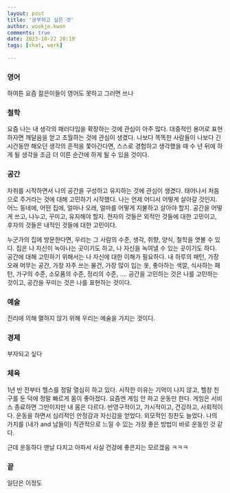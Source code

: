 ```yaml
---  
layout: post  
title: '공부하고 싶은 것'  
author: wookje.kwon  
comments: true  
date: 2023-10-22 20:19  
tags: [chat, work]  
  
---  
```


### 영어

하여튼 요즘 젊은이들이 영어도 못하고 그러면 쓰나  

### 철학  

요즘 나는 내 생각의 패러다임을 확장하는 것에 관심이 아주 많다. 대중적인 용어로 표현하자면 깨달음을 얻고 초월하는 것에 관심이 생겼다. 나보다 똑똑한 사람들이 나보다 긴 시간동안 해오던 생각의 흔적을 쫓아간다면, 스스로 경험하고 생각했을 때 수 년 뒤에 하게 될 생각을 조금 더 이른 순간에 하게 될 수 있을 것이다.  

### 공간  

자취를 시작하면서 나의 공간을 구성하고 유지하는 것에 관심이 생겼다. 태어나서 처음으로 주거라는 것에 대해 고민하기 시작했다. 나는 언제 어디서 어떻게 살아갈 것인지. 어느 동네에, 어떤 집에, 얼마나 오래, 얼마를 어떻게 지불하고 살아야 할지. 공간을 어떻게 쓰고, 나누고, 꾸미고, 유지해야 할지. 전자의 것들은 외적인 것들에 대한 고민이고, 후자의 것들은 내적인 것들에 대한 고민이다.  

누군가의 집에 방문한다면, 우리는 그 사람의 수준, 생각, 취향, 양식, 철학을 엿볼 수 있다. 집은 나 자신이 녹아나는 곳이기도 하고, 나 자신을 녹여낼 수 있는 곳이기도 하다. 공간에 대해 고민하기 위해서는 나 자신에 대한 이해가 필요하다. 내 하루의 패턴, 가장 오래 머무는 공간, 가장 자주 쓰는 물건, 가장 많이 입는 옷, 좋아하는 색깔, 식사하는 패턴, 가구의 수준, 소모품의 수준, 정리의 수준, .... 공간을 고민하는 것은 나를 고민하는 것이고, 공간을 꾸미는 것은 나를 표현하는 것이다.  

### 예술

진리에 의해 멸하지 않기 위해 우리는 예술을 가지는 것이다.  

### 경제

부자되고 싶다  

### 체육

1년 반 전부터 헬스를 정말 열심히 하고 있다. 시작한 이유는 기억이 나지 않고, 헬창 친구를 둔 덕에 정말 빠르게 몸이 좋아졌다. 요즘엔 게임 안 하고 운동만 한다. 게임은 서비스 종료하면 그만이지만 내 몸은 다르다. 반영구적이고, 가시적이고, 건강하고, 사회적이다. 운동을 하면서 심리적인 안정감과 자신감을 얻었다. 외모적인 칭찬도 늘었다. 나의 가치를 (내가 and 남들이) 직관적으로 느낄 수 있는 가장 좋은 방법이 바로 운동인 것 같다.  

근데 운동하다 맨날 다치고 아파서 사실 건강에 좋은지는 모르겠음 ㅋㅋㅋ

### 끝

일단은 이정도
